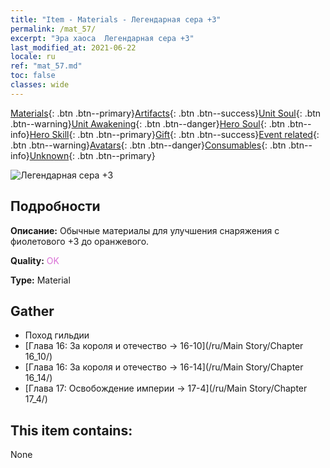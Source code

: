 ```yaml
---
title: "Item - Materials - Легендарная сера +3"
permalink: /mat_57/
excerpt: "Эра хаоса  Легендарная сера +3"
last_modified_at: 2021-06-22
locale: ru
ref: "mat_57.md"
toc: false
classes: wide
---
```

 [Materials](/ItemsRU/){: .btn .btn--primary}[Artifacts](/ItemsRU/Artifacts/){: .btn .btn--success}[Unit Soul](/ItemsRU/UnitSoul/){: .btn .btn--warning}[Unit Awakening](/ItemsRU/UnitAwakening/){: .btn .btn--danger}[Hero Soul](/ItemsRU/HeroSoul/){: .btn .btn--info}[Hero Skill](/ItemsRU/HeroSkill/){: .btn .btn--primary}[Gift](/ItemsRU/Gift/){: .btn .btn--success}[Event related](/ItemsRU/Events/){: .btn .btn--warning}[Avatars](/ItemsRU/Avatars/){: .btn .btn--danger}[Consumables](/ItemsRU/Consumables/){: .btn .btn--info}[Unknown](/ItemsRU/Unknown/){: .btn .btn--primary}

 ![Легендарная сера +3](/images/t/i_cailiao_liuhuang2.png)

## Подробности
 **Описание:** Обычные материалы для улучшения снаряжения c фиолетового +3 до оранжевого.

 **Quality:** <span style="color: #DA70D6">OK</span>

 **Type:** Material

## Gather

*    Поход гильдии 
*    [Глава 16: За короля и отечество -> 16-10](/ru/Main Story/Chapter 16_10/) 
*    [Глава 16: За короля и отечество -> 16-14](/ru/Main Story/Chapter 16_14/) 
*    [Глава 17: Освобождение империи -> 17-4](/ru/Main Story/Chapter 17_4/) 

## This item contains:

  None

